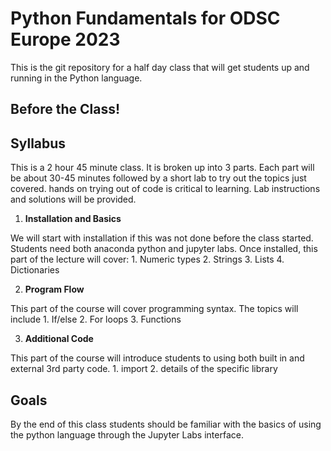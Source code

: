 # Python Fundamentals for ODSC Europe 2023

This is the git repository for a half day class that will get students up and running in the Python language.

## Before the Class!

## Syllabus

This is a 2 hour 45 minute class.  It is broken up into 3 parts.  Each part will be about 30-45 minutes followed by a short lab to try out the topics just covered.  hands on trying out of code is critical to learning.  Lab instructions and solutions will be provided.

1. **Installation and Basics**

We will start with installation if this was not done before the class started.  Students need both anaconda python and jupyter labs.  Once installed, this part of the lecture will cover:
    1. Numeric types
    2. Strings
    3. Lists
    4. Dictionaries

2. **Program Flow**

This part of the course will cover programming syntax.  The topics will include
    1. If/else
    2. For loops
    3. Functions

3. **Additional Code**

This part of the course will introduce students to using both built in and external 3rd party code.
    1. import
    2. details of the specific library
    
    
## Goals
By the end of this class students should be familiar with the basics of using the python language through the Jupyter Labs interface.
